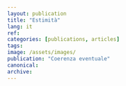 ```yaml
---
layout: publication
title: "Estimità"
lang: it
ref:
categories: [publications, articles]
tags:
image: /assets/images/
publication: "Coerenza eventuale"
canonical: 
archive:
---
```

